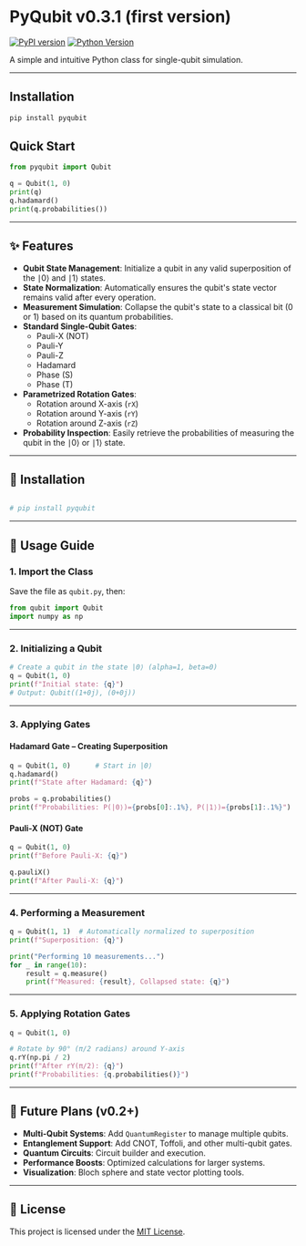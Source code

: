 # PyQubit v0.3.1 (first version)

[![PyPI version](https://img.shields.io/pypi/v/pyqubit.svg)](https://pypi.org/project/pyqubit/)
[![Python Version](https://img.shields.io/pypi/pyversions/pyqubit.svg)](https://pypi.org/project/pyqubit/)

A simple and intuitive Python class for single-qubit simulation.

---

## Installation

```bash
pip install pyqubit
```

## Quick Start

```python
from pyqubit import Qubit

q = Qubit(1, 0)
print(q)
q.hadamard()
print(q.probabilities())
```

---

## ✨ Features

- **Qubit State Management**: Initialize a qubit in any valid superposition of the ∣0⟩ and ∣1⟩ states.
- **State Normalization**: Automatically ensures the qubit's state vector remains valid after every operation.
- **Measurement Simulation**: Collapse the qubit's state to a classical bit (0 or 1) based on its quantum probabilities.
- **Standard Single-Qubit Gates**:
  - Pauli-X (NOT)
  - Pauli-Y
  - Pauli-Z
  - Hadamard
  - Phase (S)
  - Phase (T)
- **Parametrized Rotation Gates**:
  - Rotation around X-axis (`rX`)
  - Rotation around Y-axis (`rY`)
  - Rotation around Z-axis (`rZ`)
- **Probability Inspection**: Easily retrieve the probabilities of measuring the qubit in the ∣0⟩ or ∣1⟩ state.

---

## 🧩 Installation



```bash

# pip install pyqubit
```

---

## 🚀 Usage Guide

### 1. Import the Class

Save the file as `qubit.py`, then:

```python
from qubit import Qubit
import numpy as np
```

---

### 2. Initializing a Qubit

```python
# Create a qubit in the state |0⟩ (alpha=1, beta=0)
q = Qubit(1, 0)
print(f"Initial state: {q}")
# Output: Qubit((1+0j), (0+0j))
```

---

### 3. Applying Gates

#### Hadamard Gate – Creating Superposition

```python
q = Qubit(1, 0)      # Start in |0⟩
q.hadamard()
print(f"State after Hadamard: {q}")

probs = q.probabilities()
print(f"Probabilities: P(|0⟩)={probs[0]:.1%}, P(|1⟩)={probs[1]:.1%}")
```

#### Pauli-X (NOT) Gate

```python
q = Qubit(1, 0)
print(f"Before Pauli-X: {q}")

q.pauliX()
print(f"After Pauli-X: {q}")
```

---

### 4. Performing a Measurement

```python
q = Qubit(1, 1)  # Automatically normalized to superposition
print(f"Superposition: {q}")

print("Performing 10 measurements...")
for _ in range(10):
    result = q.measure()
    print(f"Measured: {result}, Collapsed state: {q}")
```

---

### 5. Applying Rotation Gates

```python
q = Qubit(1, 0)

# Rotate by 90° (π/2 radians) around Y-axis
q.rY(np.pi / 2)
print(f"After rY(π/2): {q}")
print(f"Probabilities: {q.probabilities()}")
```

---

## 🔭 Future Plans (v0.2+)

* **Multi-Qubit Systems**: Add `QuantumRegister` to manage multiple qubits.
* **Entanglement Support**: Add CNOT, Toffoli, and other multi-qubit gates.
* **Quantum Circuits**: Circuit builder and execution.
* **Performance Boosts**: Optimized calculations for larger systems.
* **Visualization**: Bloch sphere and state vector plotting tools.

---

## 📄 License

This project is licensed under the [MIT License](./LICENSE). 
